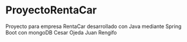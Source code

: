 # ProyectoRentaCar
Proyecto para empresa RentaCar desarrollado con Java mediante Spring Boot con mongoDB
Cesar Ojeda
Juan Rengifo
